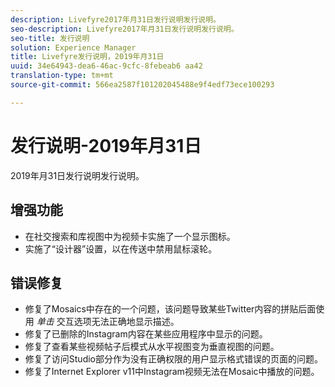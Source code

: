 ```yaml
---
description: Livefyre2017年月31日发行说明发行说明。
seo-description: Livefyre2017年月31日发行说明发行说明。
seo-title: 发行说明
solution: Experience Manager
title: Livefyre发行说明，2019年月31日
uuid: 34e64943-dea6-46ac-9cfc-8febeab6 aa42
translation-type: tm+mt
source-git-commit: 566ea2587f101202045488e9f4edf73ece100293

---
```



# 发行说明-2019年月31日

2019年月31日发行说明发行说明。

## 增强功能

* 在社交搜索和库视图中为视频卡实施了一个显示图标。
* 实施了“设计器”设置，以在传送中禁用鼠标滚轮。

## 错误修复

* 修复了Mosaics中存在的一个问题，该问题导致某些Twitter内容的拼贴后面使用 *单击* 交互选项无法正确地显示描述。
* 修复了已删除的Instagram内容在某些应用程序中显示的问题。
* 修复了查看某些视频帖子后模式从水平视图变为垂直视图的问题。
* 修复了访问Studio部分作为没有正确权限的用户显示格式错误的页面的问题。
* 修复了Internet Explorer v11中Instagram视频无法在Mosaic中播放的问题。
